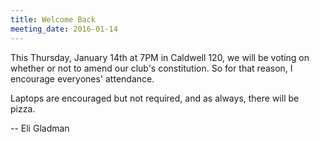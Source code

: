 ```yaml
---
title: Welcome Back
meeting_date: 2016-01-14
---
```

This Thursday, January 14th at 7PM in Caldwell 120, we will be voting on whether
or not to amend our club's constitution. So for that reason, I encourage everyones'
attendance.

Laptops are encouraged but not required, and as always, there will be pizza.

-- Eli Gladman
